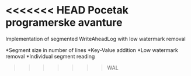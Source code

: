 <<<<<<< HEAD
Pocetak programerske avanture
=======
Implementation of segmented WriteAheadLog with low watermark removal

*Segment size in number of lines
*Key-Value addition
*Low watermark removal
*Individual segment reading
>>>>>>> WAL
